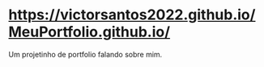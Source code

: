 #  https://victorsantos2022.github.io/MeuPortfolio.github.io/
Um projetinho de portfolio falando sobre mim.
